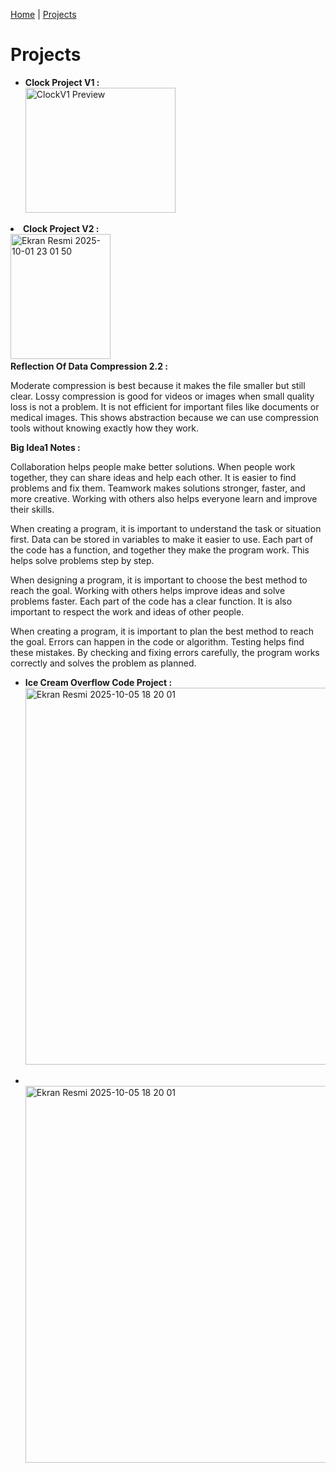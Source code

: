 [Home](README.md) | [Projects](projects.md)

<html>
<head>
  <title>Projects</title>
</head>
<body>

  <h1>Projects</h1>

  <section>
    <ul>
<li>
        <strong>Clock Project V1 :</strong> 
        <br>
        <img src="https://github.com/user-attachments/assets/db255f3c-1485-442a-8435-8fd6b0b02a7d" width="240" height="200" alt="ClockV1 Preview">
      </li>
  </section>
  </section>
      <li>
        <strong>Clock Project V2 :</strong>
        <br>
        <img width="160" height="200" alt="Ekran Resmi 2025-10-01 23 01 50" src="https://github.com/user-attachments/assets/bf6f6860-cc14-4eab-8f5a-19a224dea1ce" />
      </li>
    </ul>
  </section>

  <section>
    <strong>Reflection Of Data Compression 2.2 :</strong>
    <p>
     Moderate compression is best because it makes the file smaller but still clear. Lossy compression is good for videos or images when small quality loss is not a problem. It is not efficient for important files like documents or medical images. This shows abstraction because we can use compression tools without knowing exactly how they work.
    </p>
  </section>

  <section>
    <strong>Big Idea1 Notes :</strong>
    <p>
Collaboration helps people make better solutions. When people work together, they can share ideas and help each other. It is easier to find problems and fix them. Teamwork makes solutions stronger, faster, and more creative. Working with others also helps everyone learn and improve their skills.

When creating a program, it is important to understand the task or situation first. Data can be stored in variables to make it easier to use. Each part of the code has a function, and together they make the program work. This helps solve problems step by step.

When designing a program, it is important to choose the best method to reach the goal. Working with others helps improve ideas and solve problems faster. Each part of the code has a clear function. It is also important to respect the work and ideas of other people.

When creating a program, it is important to plan the best method to reach the goal. Errors can happen in the code or algorithm. Testing helps find these mistakes. By checking and fixing errors carefully, the program works correctly and solves the problem as planned.
    </p>
  </section>
   <section>
    <ul>
<li>
        <strong>Ice Cream Overflow Code Project :</strong> 
        <br>
        <img width="932" height="603" alt="Ekran Resmi 2025-10-05 18 20 01" src="https://github.com/user-attachments/assets/9cd84930-0a7e-49e6-8c10-ac36d41b9188" />
      </li>
  </section>
    <ul>
<li>
        <br>
        <img width="932" height="603" alt="Ekran Resmi 2025-10-05 18 20 01" src="https://github.com/user-attachments/assets/9bef2b29-e673-4945-8fab-6c202a68bef0" />
      </li>
      
</body>
</html>





